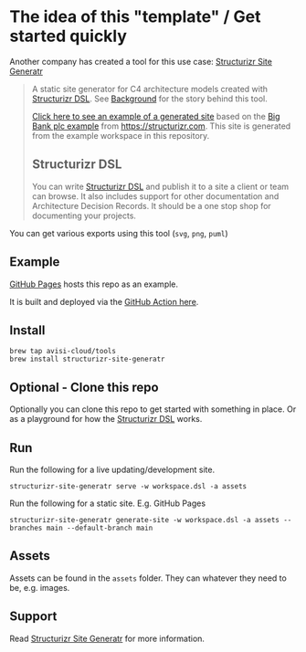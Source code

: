 # The idea of this "template" / Get started quickly

Another company has created a tool for this use case: [Structurizr Site Generatr](https://github.com/avisi-cloud/structurizr-site-generatr)

> A static site generator for C4 architecture models created with [Structurizr DSL](https://github.com/structurizr/dsl). See [Background](https://github.com/avisi-cloud/structurizr-site-generatr#background) for the story behind this tool.
>
> [Click here to see an example of a generated site](https://avisi-cloud.github.io/structurizr-site-generatr) based on the [Big Bank plc example](https://structurizr.com/dsl?example=big-bank-plc) from https://structurizr.com. This site is generated from the example workspace in this repository.
>
> ## Structurizr DSL
>
> You can write [Structurizr DSL](https://github.com/structurizr/dsl) and publish it to a site a client or team can browse. It also includes support for other documentation and Architecture Decision Records. It should be a one stop shop for documenting your projects.

You can get various exports using this tool (`svg`, `png`, `puml`)

## Example

[GitHub Pages](https://madetech.github.io/structurizr-template/main/) hosts this repo as an example.

It is built and deployed via the [GitHub Action here](https://github.com/madetech/structurizr-template/blob/main/.github/workflows/cd.yml).

## Install

```
brew tap avisi-cloud/tools
brew install structurizr-site-generatr
```

## Optional - Clone this repo

Optionally you can clone this repo to get started with something in place. Or as a playground for how the [Structurizr DSL](https://github.com/structurizr/dsl) works.

## Run

Run the following for a live updating/development site.
```
structurizr-site-generatr serve -w workspace.dsl -a assets
```

Run the following for a static site. E.g. GitHub Pages
```
structurizr-site-generatr generate-site -w workspace.dsl -a assets --branches main --default-branch main
```

## Assets

Assets can be found in the `assets` folder. They can whatever they need to be, e.g. images.

## Support

Read [Structurizr Site Generatr](https://github.com/avisi-cloud/structurizr-site-generatr) for more information.
